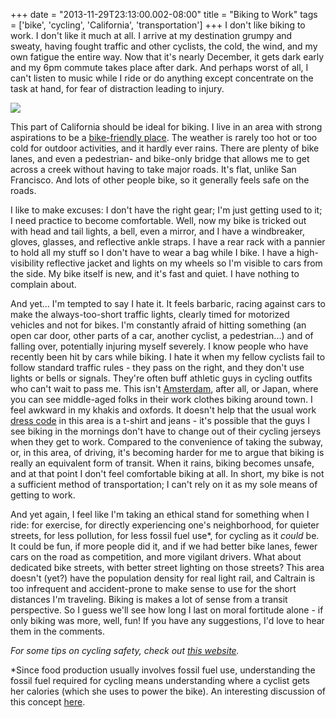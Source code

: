 +++
date = "2013-11-29T23:13:00.002-08:00"
title = "Biking to Work"
tags = ['bike', 'cycling', 'California', 'transportation']
+++
I don't like biking to work.  I don't like it much at all.  I arrive at my destination grumpy and sweaty, having fought traffic and other cyclists, the cold, the wind, and my own fatigue the entire way.  Now that it's nearly December, it gets dark early and my 6pm commute takes place after dark.  And perhaps worst of all, I can't listen to music while I ride or do anything except concentrate on the task at hand, for fear of distraction leading to injury.

<img src="http://4.bp.blogspot.com/-rMRfiaTRwM4/UpmNoUHp4TI/AAAAAAAAC3o/UzHLttpJNdU/s1600/IMG_20131102_124942.jpg"/>

This part of California should be ideal for biking.  I live in an area with strong aspirations to be a [bike-friendly place](http://www.ci.mtnview.ca.us/city_hall/public_works/bicycling_in_mountain_view.asp).  The weather is rarely too hot or too cold for outdoor activities, and it hardly ever rains.  There are plenty of bike lanes, and even a pedestrian- and bike-only bridge that allows me to get across a creek without having to take major roads.  It's flat, unlike San Francisco.  And lots of other people bike, so it generally feels safe on the roads.

I like to make excuses: I don't have the right gear; I'm just getting used to it; I need practice to become comfortable.  Well, now my bike is tricked out with head and tail lights, a bell, even a mirror, and I have a windbreaker, gloves, glasses, and reflective ankle straps.  I have a rear rack with a pannier to hold all my stuff so I don't have to wear a bag while I bike.  I have a high-visibility reflective jacket and lights on my wheels so I'm visible to cars from the side.  My bike itself is new, and it's fast and quiet.  I have nothing to complain about.

And yet...  I'm tempted to say I hate it.  It feels barbaric, racing against cars to make the always-too-short traffic lights, clearly timed for motorized vehicles and not for bikes.  I'm constantly afraid of hitting something (an open car door, other parts of a car, another cyclist, a pedestrian...) and of falling over, potentially injuring myself severely.  I know people who have recently been hit by cars while biking.  I hate it when my fellow cyclists fail to follow standard traffic rules - they pass on the right, and they don't use lights or bells or signals.  They're often buff athletic guys in cycling outfits who can't wait to pass me.  This isn't [Amsterdam](http://www.etravelblog.com/six-bike-friendly-cities-in-europe/), after all, or Japan, where you can see middle-aged folks in their work clothes biking around town.  I feel awkward in my khakis and oxfords.  It doesn't help that the usual work [dress code](http://en.wikipedia.org/wiki/Dress_code#Work_place) in this area is a t-shirt and jeans - it's possible that the guys I see biking in the mornings don't have to change out of their cycling jerseys when they get to work.  Compared to the convenience of taking the subway, or, in this area, of driving, it's becoming harder for me to argue that biking is really an equivalent form of transit.  When it rains, biking becomes unsafe, and at that point I don't feel comfortable biking at all.  In short, my bike is not a sufficient method of transportation; I can't rely on it as my sole means of getting to work.

And yet again, I feel like I'm taking an ethical stand for something when I ride: for exercise, for directly experiencing one's neighborhood, for quieter streets, for less pollution, for less fossil fuel use&ast;, for cycling as it *could* be.  It could be fun, if more people did it, and if we had better bike lanes, fewer cars on the road as competition, and more vigilant drivers.  What about dedicated bike streets, with better street lighting on those streets?  This area doesn't (yet?) have the population density for real light rail, and Caltrain is too infrequent and accident-prone to make sense to use for the short distances I'm traveling.  Biking is makes a lot of sense from a transit perspective.  So I guess we'll see how long I last on moral fortitude alone - if only biking was more, well, fun!  If you have any suggestions, I'd love to hear them in the comments.

*For some tips on cycling safety, check out [this website](http://bicyclesafe.com/).*

&ast;Since food production usually involves fossil fuel use, understanding the fossil fuel required for cycling means understanding where a cyclist gets her calories (which she uses to power the bike).  An interesting discussion of this concept [here](http://bicycleuniverse.info/transpo/energy.html).
